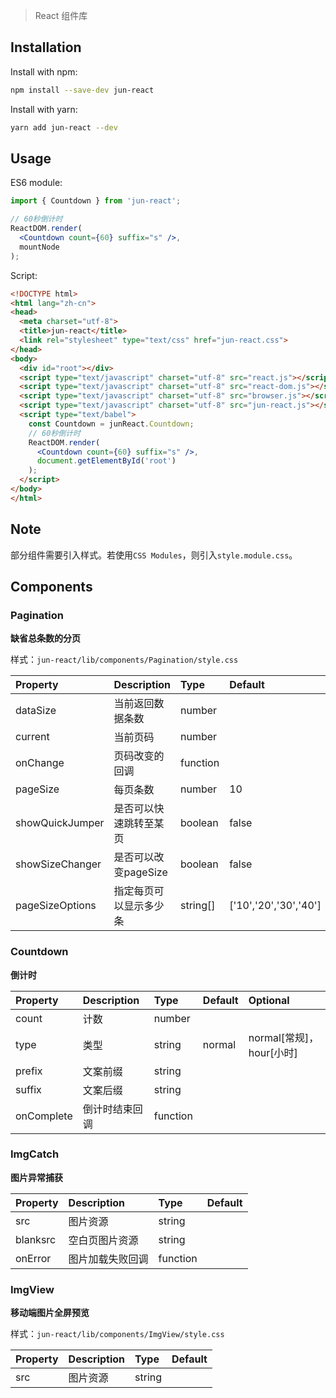 > React 组件库

## Installation

Install with npm:

```bash
npm install --save-dev jun-react
```

Install with yarn:

```bash
yarn add jun-react --dev
```

## Usage

ES6 module:

```jsx
import { Countdown } from 'jun-react';

// 60秒倒计时
ReactDOM.render(
  <Countdown count={60} suffix="s" />,
  mountNode
);
```

Script:

```html
<!DOCTYPE html>
<html lang="zh-cn">
<head>
  <meta charset="utf-8">
  <title>jun-react</title>
  <link rel="stylesheet" type="text/css" href="jun-react.css">
</head>
<body>
  <div id="root"></div>
  <script type="text/javascript" charset="utf-8" src="react.js"></script>
  <script type="text/javascript" charset="utf-8" src="react-dom.js"></script>
  <script type="text/javascript" charset="utf-8" src="browser.js"></script>
  <script type="text/javascript" charset="utf-8" src="jun-react.js"></script>
  <script type="text/babel">
    const Countdown = junReact.Countdown;
    // 60秒倒计时
    ReactDOM.render(
      <Countdown count={60} suffix="s" />,
      document.getElementById('root')
    );
  </script>
</body>
</html>
```

## Note
部分组件需要引入样式。若使用`CSS Modules`，则引入`style.module.css`。

## Components

### Pagination
**缺省总条数的分页**

样式：`jun-react/lib/components/Pagination/style.css`

| Property | Description | Type | Default |
| :------- | :---------- | :--- | :------ |
| dataSize | 当前返回数据条数 | number |
| current | 当前页码 | number |
| onChange | 页码改变的回调 | function |
| pageSize | 每页条数 | number | 10 |
| showQuickJumper | 是否可以快速跳转至某页 | boolean | false |
| showSizeChanger | 是否可以改变pageSize | boolean | false |
| pageSizeOptions | 指定每页可以显示多少条 | string[] | ['10','20','30','40'] |

### Countdown
**倒计时**

| Property | Description | Type | Default | Optional |
| :------- | :---------- | :--- | :------ | :------- |
| count | 计数 | number |
| type | 类型 | string | normal | normal[常规]，hour[小时] |
| prefix | 文案前缀 | string |
| suffix | 文案后缀 | string |
| onComplete | 倒计时结束回调 | function |

### ImgCatch
**图片异常捕获**

| Property | Description | Type | Default |
| :------- | :---------- | :--- | :------ |
| src | 图片资源 | string |
| blanksrc | 空白页图片资源 | string |
| onError | 图片加载失败回调 | function |

### ImgView
**移动端图片全屏预览**

样式：`jun-react/lib/components/ImgView/style.css`

| Property | Description | Type | Default |
| :------- | :---------- | :--- | :------ |
| src | 图片资源 | string |
